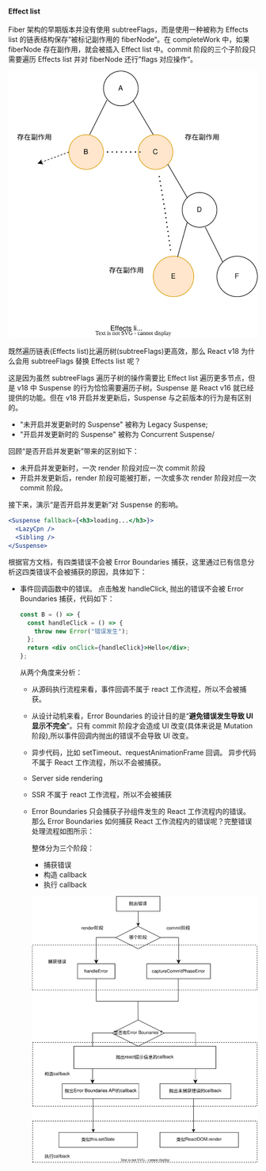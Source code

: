 #### Effect list

Fiber 架构的早期版本并没有使用 subtreeFlags，而是使用一种被称为 Effects list 的链表结构保存”被标记副作用的 fiberNode“。在 completeWork 中，如果 fiberNode 存在副作用，就会被插入 Effect list 中。commit 阶段的三个子阶段只需要遍历 Effects list 并对 fiberNode 还行”flags 对应操作“。

![Effects list](../images/Effects%20list.drawio.svg "Effects list")

既然遍历链表(Effects list)比遍历树(subtreeFlags)更高效，那么 React v18 为什么会用 subtreeFlags 替换 Effects list 呢？

这是因为虽然 subtreeFlags 遍历子树的操作需要比 Effect list 遍历更多节点，但是 v18 中 Suspense 的行为恰恰需要遍历子树。Suspense 是 React v16 就已经提供的功能。但在 v18 开启并发更新后，Suspense 与之前版本的行为是有区别的。

- "未开启并发更新时的 Suspense" 被称为 Legacy Suspense;
- "开启并发更新时的 Suspense" 被称为 Concurrent Suspense/

回顾“是否开启并发更新”带来的区别如下：

- 未开启并发更新时，一次 render 阶段对应一次 commit 阶段
- 开启并发更新后，render 阶段可能被打断，一次或多次 render 阶段对应一次 commit 阶段。

接下来，演示“是否开启并发更新”对 Suspense 的影响。

```jsx
<Suspense fallback={<h3>loading...</h3>}>
  <LazyCpn />
  <Sibling />
</Suspense>
```

根据官方文档，有四类错误不会被 Error Boundaries 捕获，这里通过已有信息分析这四类错误不会被捕获的原因，具体如下：

- 事件回调函数中的错误。
  点击触发 handleClick, 抛出的错误不会被 Error Boundaries 捕获，代码如下：

  ```jsx
  const B = () => {
    const handleClick = () => {
      throw new Error("错误发生");
    };
    return <div onClick={handleClick}>Hello</div>;
  };
  ```

  从两个角度来分析：

  - 从源码执行流程来看，事件回调不属于 react 工作流程，所以不会被捕获。
  - 从设计动机来看，Error Boundaries 的设计目的是“**避免错误发生导致 UI 显示不完全**”。只有 commit 阶段才会造成 UI 改变(具体来说是 Mutation 阶段),所以事件回调内抛出的错误不会导致 UI 改变。
  - 异步代码，比如 setTimeout、requestAnimationFrame 回调。
    异步代码不属于 React 工作流程，所以不会被捕获。
  - Server side rendering
  - SSR 不属于 react 工作流程，所以不会被捕获
  - Error Boundaries 只会捕获子孙组件发生的 React 工作流程内的错误。
    那么 Error Boundaries 如何捕获 React 工作流程内的错误呢？完整错误处理流程如图所示：

    整体分为三个阶段：

    - 捕获错误
    - 构造 callback
    - 执行 callback

    !['捕获错误'](../images/捕获错误.drawio.svg "错误捕获流程")
